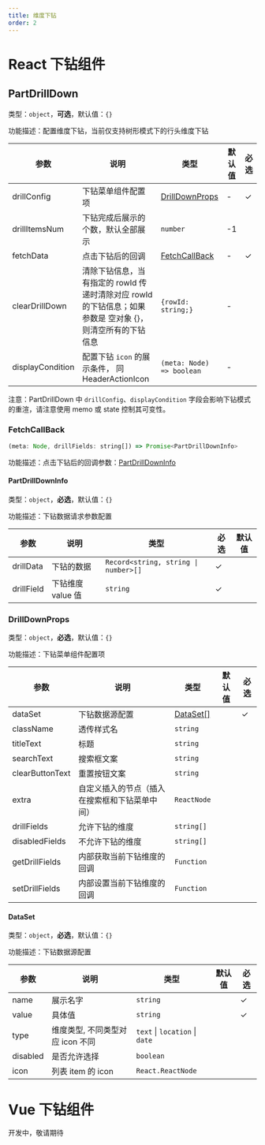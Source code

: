 ```yaml
---
title: 维度下钻
order: 2
---
```


# React 下钻组件

## PartDrillDown

类型：`object`，**可选**，默认值：`{}`

<description>功能描述：配置维度下钻，当前仅支持树形模式下的行头维度下钻</description>

| 参数 | 说明 | 类型 | 默认值 | 必选 |
| --- | --- | --- | --- | --- |
| drillConfig | 下钻菜单组件配置项 | [DrillDownProps](#drilldownprops) | - | ✓ |
| drillItemsNum | 下钻完成后展示的个数，默认全部展示 | `number` | -1 |  |
| fetchData | 点击下钻后的回调 | [FetchCallBack](#fetchcallback) | - | ✓ |
| clearDrillDown | 清除下钻信息，当有指定的 rowId 传递时清除对应 rowId 的下钻信息；如果参数是 空对象 {}，则清空所有的下钻信息 | `{rowId: string;}` | - |  |
| displayCondition | 配置下钻 `icon` 的展示条件， 同 HeaderActionIcon | `(meta: Node) => boolean` | - |  |

注意：PartDrillDown 中 `drillConfig`、`displayCondition` 字段会影响下钻模式的重渲，请注意使用 memo 或 state 控制其可变性。

### FetchCallBack

```js
(meta: Node, drillFields: string[]) => Promise<PartDrillDownInfo>
```

功能描述：点击下钻后的回调参数：[PartDrillDownInfo](#partdrilldowninfo)

#### PartDrillDownInfo

类型：`object`，**必选**，默认值：`{}`

<description>功能描述：下钻数据请求参数配置</description>

| 参数 | 说明 | 类型 | 必选 | 默认值 |
| --- | --- | --- | --- | --- |
| drillData | 下钻的数据 | <code class="language-text">Record<string, string \| number>[] </code> | ✓ |  |
| drillField | 下钻维度 value 值 | `string` | ✓ |  |

### DrillDownProps

类型：`object`，**必选**，默认值：`{}`

<description>功能描述：下钻菜单组件配置项</description>

| 参数 | 说明 | 类型 | 默认值 | 必选 |
| --- | --- | --- | --- | --- |
| dataSet | 下钻数据源配置 | [DataSet[]](#dataset) |  | ✓ |
| className | 透传样式名 | `string` |  |  |
| titleText | 标题 | `string` |  |  |
| searchText | 搜索框文案 | `string` |  |  |
| clearButtonText | 重置按钮文案 | `string` |  |  |
| extra | 自定义插入的节点（插入在搜索框和下钻菜单中间） | `ReactNode` |  |  |
| drillFields | 允许下钻的维度 | `string[]` |  |  |
| disabledFields | 不允许下钻的维度 | `string[]` |  |  |
| getDrillFields | 内部获取当前下钻维度的回调 | `Function` |  |  |
| setDrillFields | 内部设置当前下钻维度的回调 | `Function` |  |  |

#### DataSet

类型：`object`，**必选**，默认值：`{}`

<description>功能描述：下钻数据源配置</description>

| 参数 | 说明 | 类型 | 默认值 | 必选 |
| --- | --- | --- | --- | --- |
| name | 展示名字 | `string` |  | ✓ |
| value | 具体值 | `string` |  | ✓ |
| type | 维度类型, 不同类型对应 icon 不同 | `text` \| `location` \| `date` |  |  |
| disabled | 是否允许选择 | `boolean` |  |  |
| icon | 列表 item 的 icon | `React.ReactNode` |  |  |

# Vue 下钻组件

开发中，敬请期待
